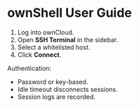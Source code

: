 # ownShell User Guide

1. Log into ownCloud.
2. Open **SSH Terminal** in the sidebar.
3. Select a whitelisted host.
4. Click **Connect**.

Authentication:
- Password or key-based.
- Idle timeout disconnects sessions.
- Session logs are recorded.
